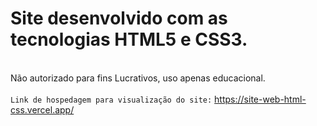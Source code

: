 <h1>Site desenvolvido com as tecnologias HTML5 e CSS3.</h1> <br>
Não autorizado para fins Lucrativos, uso apenas educacional.
<br><br>
<code>Link de hospedagem para visualização do site:</code> <a href="https://site-web-html-css.vercel.app/" target="blank">https://site-web-html-css.vercel.app/</a>
